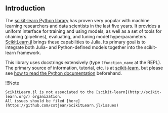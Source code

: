 Introduction
-------

The [scikit-learn Python library](http://scikit-learn.org/stable/) has proven
very popular with machine learning researchers and data scientists in the last
five years. It provides a uniform interface for training and using models, as
well as a set of tools for chaining (pipelines), evaluating, and tuning model
hyperparameters. [ScikitLearn.jl](https://github.com/cstjean/ScikitLearn.jl)
brings these capabilities to Julia.  Its primary goal is to integrate
both Julia- and Python-defined models together into the scikit-learn framework.

This library uses docstrings extensively (type `?function_name` at the
REPL). The primary source of information, tutorial, etc. is at
[scikit-learn](http://scikit-learn.org/stable/documentation.html), but
please see [how to read the Python documentation](man/python.md) beforehand.

!!!Note

    ScikitLearn.jl is not associated to the [scikit-learn](http://scikit-learn.org/) organization. 
    All issues should be filed [here](https://github.com/cstjean/ScikitLearn.jl/issues)
